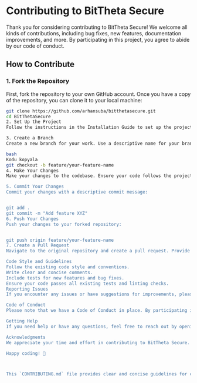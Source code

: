 # Contributing to BitTheta Secure

Thank you for considering contributing to BitTheta Secure! We welcome all kinds of contributions, including bug fixes, new features, documentation improvements, and more. By participating in this project, you agree to abide by our code of conduct.

## How to Contribute

### 1. Fork the Repository

First, fork the repository to your own GitHub account. Once you have a copy of the repository, you can clone it to your local machine:

```bash
git clone https://github.com/arhansuba/bitthetasecure.git
cd BitThetaSecure
2. Set Up the Project
Follow the instructions in the Installation Guide to set up the project on your local machine.

3. Create a Branch
Create a new branch for your work. Use a descriptive name for your branch to clearly indicate what you are working on:

bash
Kodu kopyala
git checkout -b feature/your-feature-name
4. Make Your Changes
Make your changes to the codebase. Ensure your code follows the project's coding standards and includes appropriate comments. If you are adding a new feature or fixing a bug, include tests to verify your changes.

5. Commit Your Changes
Commit your changes with a descriptive commit message:


git add .
git commit -m "Add feature XYZ"
6. Push Your Changes
Push your changes to your forked repository:


git push origin feature/your-feature-name
7. Create a Pull Request
Navigate to the original repository and create a pull request. Provide a clear and descriptive title and description for your pull request, detailing what changes you have made and why.

Code Style and Guidelines
Follow the existing code style and conventions.
Write clear and concise comments.
Include tests for new features and bug fixes.
Ensure your code passes all existing tests and linting checks.
Reporting Issues
If you encounter any issues or have suggestions for improvements, please open an issue in the repository. Provide as much detail as possible, including steps to reproduce the issue, if applicable.

Code of Conduct
Please note that we have a Code of Conduct in place. By participating in this project, you agree to abide by its terms.

Getting Help
If you need help or have any questions, feel free to reach out by opening an issue or contacting the maintainers directly.

Acknowledgments
We appreciate your time and effort in contributing to BitTheta Secure. Your contributions help make this project better for everyone. Thank you!

Happy coding! 🚀



This `CONTRIBUTING.md` file provides clear and concise guidelines for contributing to the project, ensuring that contributors have all the information they need to get started.